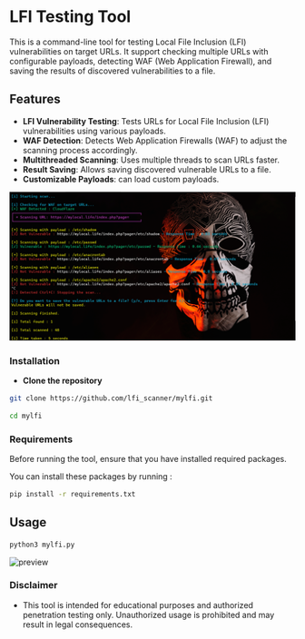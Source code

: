 # LFI Testing Tool

This is a command-line tool for testing Local File Inclusion (LFI) vulnerabilities on target URLs. It support checking multiple URLs with configurable payloads, detecting WAF (Web Application Firewall), and saving the results of discovered vulnerabilities to a file.

## Features 
- **LFI Vulnerability Testing**: Tests URLs for Local File Inclusion (LFI) vulnerabilities using various payloads.
- **WAF Detection**: Detects Web Application Firewalls (WAF) to adjust the scanning process accordingly.
- **Multithreaded Scanning**: Uses multiple threads to scan URLs faster.
- **Result Saving**: Allows saving discovered vulnerable URLs to a file.
- **Customizable Payloads**: can load custom payloads.

<img src="img/image.png" alt="mylfi" width="1000px">

### Installation 
- **Clone the repository**
```bash 
git clone https://github.com/lfi_scanner/mylfi.git
```

```bash
cd mylfi
```
<!-- 
- **Install the required dependencies** 
```bash
pip install -r requirements.txt
``` -->

### Requirements 
Before running the tool, ensure that you have installed required packages.

You can install these packages by running : 

```bash 
pip install -r requirements.txt
```

## Usage

```bash
python3 mylfi.py
```

![preview](https://github.com/mahaveer-choudhary/mylfi/blob/main/img/preview.gif)


### Disclaimer

- This tool is intended for educational purposes and authorized penetration testing only. Unauthorized usage is prohibited and may result in legal consequences.
